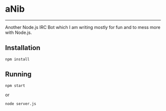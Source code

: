 # aNib
- - -
Another Node.js IRC Bot which I am writing mostly for fun and to mess more with Node.js.

## Installation

    npm install

## Running

    npm start

or

    node server.js
